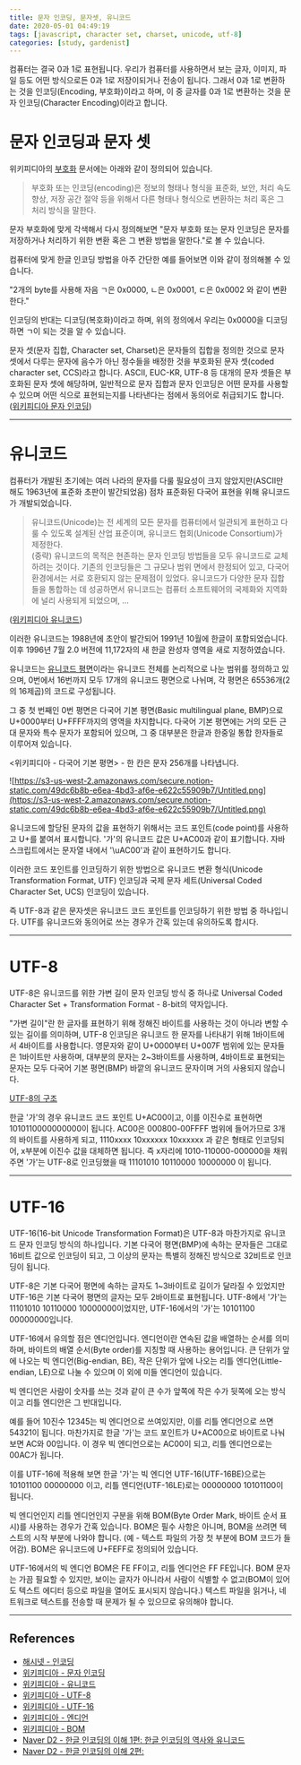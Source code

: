 ```yaml
---
title: 문자 인코딩, 문자셋, 유니코드
date: 2020-05-01 04:49:19
tags: [javascript, character set, charset, unicode, utf-8]
categories: [study, gardenist]
---
```


컴퓨터는 결국 0과 1로 표현됩니다. 우리가 컴퓨터를 사용하면서 보는 글자, 이미지, 파일 등도 어떤 방식으로든 0과 1로 저장이되거나 전송이 됩니다. 그래서 0과 1로 변환하는 것을 인코딩(Encoding, 부호화)이라고 하며, 이 중 글자를 0과 1로 변환하는 것을 문자 인코딩(Character Encoding)이라고 합니다.

# 문자 인코딩과 문자 셋
위키피디아의 [부호화](https://ko.wikipedia.org/wiki/%EB%B6%80%ED%98%B8%ED%99%94) 문서에는 아래와 같이 정의되어 있습니다.

> 부호화 또는 인코딩(encoding)은 정보의 형태나 형식을 표준화, 보안, 처리 속도 향상, 저장 공간 절약 등을 위해서 다른 형태나 형식으로 변환하는 처리 혹은 그 처리 방식을 말한다.

문자 부호화에 맞게 각색해서 다시 정의해보면 "문자 부호화 또는 문자 인코딩은 문자를 저장하거나 처리하기 위한 변환 혹은 그 변환 방법을 말한다."로 볼 수 있습니다.

컴퓨터에 맞게 한글 인코딩 방법을 아주 간단한 예를 들어보면 이와 같이 정의해볼 수 있습니다.

"2개의 byte를 사용해 자음 ㄱ은 0x0000, ㄴ은 0x0001, ㄷ은 0x0002 와 같이 변환한다."

인코딩의 반대는 디코딩(복호화)이라고 하며, 위의 정의에서 우리는 0x0000을 디코딩하면 ㄱ이 되는 것을 알 수 있습니다.

문자 셋(문자 집합, Character set, Charset)은 문자들의 집합을 정의한 것으로 문자 셋에서 다루는 문자에 음수가 아닌 정수들을 배정한 것을 부호화된 문자 셋(coded character set, CCS)라고 합니다. ASCII, EUC-KR, UTF-8 등 대개의 문자 셋들은 부호화된 문자 셋에 해당하며, 일반적으로 문자 집합과 문자 인코딩은 어떤 문자를 사용할 수 있으며 어떤 식으로 표현되는지를 나타낸다는 점에서 동의어로 취급되기도 합니다. ([위키피디아 문자 인코딩](https://ko.wikipedia.org/wiki/%EB%AC%B8%EC%9E%90_%EC%9D%B8%EC%BD%94%EB%94%A9))

---

# 유니코드

컴퓨터가 개발된 초기에는 여러 나라의 문자를 다룰 필요성이 크지 않았지만(ASCII만 해도 1963년에 표준화 초판이 발간되었음) 점차 표준화된 다국어 표현을 위해 유니코드가 개발되었습니다.

> 유니코드(Unicode)는 전 세계의 모든 문자를 컴퓨터에서 일관되게 표현하고 다룰 수 있도록 설계된 산업 표준이며, 유니코드 협회(Unicode Consortium)가 제정한다.  
(중략)
유니코드의 목적은 현존하는 문자 인코딩 방법들을 모두 유니코드로 교체하려는 것이다. 기존의 인코딩들은 그 규모나 범위 면에서 한정되어 있고, 다국어 환경에서는 서로 호환되지 않는 문제점이 있었다. 유니코드가 다양한 문자 집합들을 통합하는 데 성공하면서 유니코드는 컴퓨터 소프트웨어의 국제화와 지역화에 널리 사용되게 되었으며, ...

([위키피디아 유니코드](https://ko.wikipedia.org/wiki/%EC%9C%A0%EB%8B%88%EC%BD%94%EB%93%9C))

이러한 유니코드는 1988년에 초안이 발간되어 1991년 10월에 한글이 포함되었습니다. 이후 1996년 7월 2.0 버전에 11,172자의 새 한글 완성자 영역을 새로 지정하였습니다.

유니코드는 [유니코드 평면](https://ko.wikipedia.org/wiki/%EC%9C%A0%EB%8B%88%EC%BD%94%EB%93%9C_%ED%8F%89%EB%A9%B4)이라는 유니코드 전체를 논리적으로 나눈 범위를 정의하고 있으며, 0번에서 16번까지 모두 17개의 유니코드 평면으로 나뉘며, 각 평면은 65536개(2의 16제곱)의 코드로 구성됩니다.

그 중 첫 번째인 0번 평면은 다국어 기본 평면(Basic multilingual plane, BMP)으로 U+0000부터 U+FFFF까지의 영역을 차지합니다. 다국어 기본 평면에는 거의 모든 근대 문자와 특수 문자가 포함되어 있으며, 그 중 대부분은 한글과 한중일 통합 한자들로 이루어져 있습니다.

<위키피디아 - 다국어 기본 평면> - 한 칸은 문자 256개를 나타냅니다.

![https://s3-us-west-2.amazonaws.com/secure.notion-static.com/49dc6b8b-e6ea-4bd3-af6e-e622c55909b7/Untitled.png](https://s3-us-west-2.amazonaws.com/secure.notion-static.com/49dc6b8b-e6ea-4bd3-af6e-e622c55909b7/Untitled.png)

유니코드에 할당된 문자의 값을 표현하기 위해서는 코드 포인트(code point)를 사용하고 U+를 붙여서 표시합니다. '가'의 유니코드 값은 U+AC00과 같이 표기합니다. 자바스크립트에서는 문자열 내에서 '\uAC00'과 같이 표현하기도 합니다.

이러한 코드 포인트를 인코딩하기 위한 방법으로 유니코드 변환 형식(Unicode Transformation Format, UTF) 인코딩과 국제 문자 세트(Universal Coded Character Set, UCS) 인코딩이 있습니다. 

즉 UTF-8과 같은 문자셋은 유니코드 코드 포인트를 인코딩하기 위한 방법 중 하나입니다. UTF를 유니코드와 동의어로 쓰는 경우가 간혹 있는데 유의하도록 합시다.

---

# UTF-8

UTF-8은 유니코드를 위한 가변 길이 문자 인코딩 방식 중 하나로 Universal Coded Character Set + Transformation Format - 8-bit의 약자입니다.

"가변 길이"란 한 글자를 표현하기 위해 정해진 바이트를 사용하는 것이 아니라 변할 수 있는 길이를 의미하며, UTF-8 인코딩은 유니코드 한 문자를 나타내기 위해 1바이트에서 4바이트를 사용합니다. 영문자와 같이 U+0000부터 U+007F 범위에 있는 문자들은 1바이트만 사용하며, 대부분의 문자는 2~3바이트를 사용하며, 4바이트로 표현되는 문자는 모두 다국어 기본 평면(BMP) 바깥의 유니코드 문자이며 거의 사용되지 않습니다.

[UTF-8의 구조](https://www.notion.so/6d68316a41414be586c0bf84b272b4f9)

한글 '가'의 경우 유니코드 코드 포인트 U+AC00이고, 이를 이진수로 표현하면 1010110000000000이 됩니다. AC00은 000800-00FFFF 범위에 들어가므로 3개의 바이트를 사용하게 되고, 1110xxxx 10xxxxxx 10xxxxxx 과 같은 형태로 인코딩되어, x부분에 이진수 값을 대체하면 됩니다. 즉 x자리에 1010-110000-000000을 채워주면 '가'는 UTF-8로 인코딩했을 때 11101010 10110000 10000000 이 됩니다.

---

# UTF-16

UTF-16(16-bit Unicode Transformation Format)은 UTF-8과 마찬가지로 유니코드 문자 인코딩 방식의 하나입니다. 기본 다국어 평면(BMP)에 속하는 문자들은 그대로 16비트 값으로 인코딩이 되고, 그 이상의 문자는 특별히 정해진 방식으로 32비트로 인코딩이 됩니다.

UTF-8은 기본 다국어 평면에 속하는 글자도 1~3바이트로 길이가 달라질 수 있었지만 UTF-16은 기본 다국어 평면의 글자는 모두 2바이트로 표현됩니다. UTF-8에서 '가'는 11101010 10110000 10000000이었지만, UTF-16에서의 '가'는 10101100 00000000입니다.

UTF-16에서 유의할 점은 엔디언입니다. 엔디언이란 연속된 값을 배열하는 순서를 의미하며, 바이트의 배열 순서(Byte order)를 지칭할 때 사용하는 용어입니다. 큰 단위가 앞에 나오는 빅 엔디언(Big-endian, BE), 작은 단위가 앞에 나오는 리틀 엔디언(Little-endian, LE)으로 나눌 수 있으며 이 외에 미들 엔디언이 있습니다.

빅 엔디언은 사람이 숫자를 쓰는 것과 같이 큰 수가 앞쪽에 작은 수가 뒷쪽에 오는 방식이고 리틀 엔디안은 그 반대입니다.

예를 들어 10진수 12345는 빅 엔디언으로 쓰여있지만, 이를 리틀 엔디언으로 쓰면 54321이 됩니다. 마찬가지로 한글 '가'는 코드 포인트가 U+AC00으로 바이트로 나눠보면 AC와 00입니다. 이 경우 빅 엔디언으로는 AC00이 되고, 리틀 엔디언으로는 00AC가 됩니다.

이를 UTF-16에 적용해 보면 한글 '가'는 빅 엔디언 UTF-16(UTF-16BE)으로는 10101100 00000000 이고, 리틀 엔디언(UTF-16LE)로는 00000000 10101100이 됩니다.

빅 엔디언인지 리틀 엔디언인지 구분을 위해 BOM(Byte Order Mark, 바이트 순서 표시)를 사용하는 경우가 간혹 있습니다. BOM은 필수 사항은 아니며, BOM을 쓰려면 텍스트의 시작 부분에 나와야 합니다. (예 - 텍스트 파일의 가장 첫 부분에 BOM 코드가 들어감). BOM은 유니코드에 U+FEFF로 정의되어 있습니다.

UTF-16에서의 빅 엔디언 BOM은 FE FF이고, 리틀 엔디언은 FF FE입니다. BOM 문자는 가끔 필요할 수 있지만,  보이는 글자가 아니라서 사람이 식별할 수 없고(BOM이 있어도 텍스트 에디터 등으로 파일을 열어도 표시되지 않습니다.) 텍스트 파일을 읽거나, 네트워크로 텍스트를 전송할 때 문제가 될 수 있으므로 유의해야 합니다.

---

## References
- [해시넷 - 인코딩](http://wiki.hash.kr/index.php/%EC%9D%B8%EC%BD%94%EB%94%A9)
- [위키피디아 - 문자 인코딩](https://ko.wikipedia.org/wiki/%EB%AC%B8%EC%9E%90_%EC%9D%B8%EC%BD%94%EB%94%A9)
- [위키피디아 - 유니코드](https://ko.wikipedia.org/wiki/%EC%9C%A0%EB%8B%88%EC%BD%94%EB%93%9C)
- [위키피디아 - UTF-8](https://ko.wikipedia.org/wiki/UTF-8)
- [위키피디아 - UTF-16](https://ko.wikipedia.org/wiki/UTF-16)
- [위키피디아 - 엔디언](https://ko.wikipedia.org/wiki/%EC%97%94%EB%94%94%EC%96%B8)
- [위키피디아 - BOM](https://ko.wikipedia.org/wiki/%EB%B0%94%EC%9D%B4%ED%8A%B8_%EC%88%9C%EC%84%9C_%ED%91%9C%EC%8B%9D)
- [Naver D2 - 한글 인코딩의 이해 1편: 한글 인코딩의 역사와 유니코드](https://d2.naver.com/helloworld/19187)
- [Naver D2 - 한글 인코딩의 이해 2편:](https://d2.naver.com/helloworld/76650)
